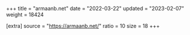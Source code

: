+++
title = "armaanb.net"
date = "2022-03-22"
updated = "2023-02-07"
weight = 18424

[extra]
source = "https://armaanb.net/"
ratio = 10
size = 18
+++
